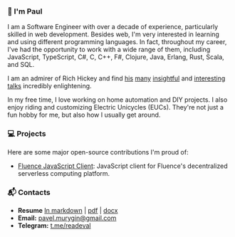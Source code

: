 ### 👋 I'm Paul

I am a Software Engineer with over a decade of experience, particularly skilled in web development. Besides web, I'm very interested in learning and using different programming languages. In fact, throughout my career, I've had the opportunity to work with a wide range of them, including JavaScript, TypeScript, C#, C, C++, F#, Clojure, Java, Erlang, Rust, Scala, and SQL.

I am an admirer of Rich Hickey and find [his](https://www.youtube.com/watch?v=LKtk3HCgTa8) [many](https://www.youtube.com/watch?v=-6BsiVyC1kM) [insightful](https://www.youtube.com/watch?v=YR5WdGrpoug) and [interesting](https://www.youtube.com/watch?v=f84n5oFoZBc) [talks](https://www.youtube.com/watch?v=c5QF2HjHLSE) incredibly enlightening.

In my free time, I love working on home automation and DIY projects. I also enjoy riding and customizing Electric Unicycles (EUCs). They're not just a fun hobby for me, but also how I usually get around.

### 💻 Projects

Here are some major open-source contributions I'm proud of:

- [Fluence JavaScript Client](https://github.com/fluencelabs/js-client): JavaScript client for Fluence's decentralized serverless computing platform.

### 📬 Contacts

- **Resume** [In markdown](resume.md) | [pdf](https://github.com/coder11/coder11/raw/main/resume/paul_murygin_resume.pdf) | [docx](https://github.com/coder11/coder11/raw/main/resume/paul_murygin_resume.docx)
- **Email:** [pavel.murygin@gmail.com](mailto:pavel.murygin@gmail.com)
- **Telegram:** [t.me/readeval](https://t.me/readeval)
